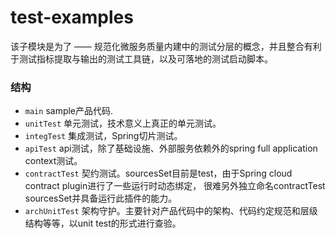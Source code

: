 # test-examples
该子模块是为了 —— 规范化微服务质量内建中的测试分层的概念，并且整合有利于测试指标提取与输出的测试工具链，以及可落地的测试启动脚本。

### 结构
* `main` sample产品代码.
* `unitTest` 单元测试，技术意义上真正的单元测试。
* `integTest` 集成测试，Spring切片测试。
* `apiTest` api测试，除了基础设施、外部服务依赖外的spring full application context测试。
* `contractTest` 契约测试。sourcesSet目前是test，由于Spring cloud contract plugin进行了一些运行时动态绑定，
很难另外独立命名contractTest sourcesSet并具备运行此插件的能力。
* `archUnitTest` 架构守护。主要针对产品代码中的架构、代码约定规范和层级结构等等，以unit test的形式进行查验。